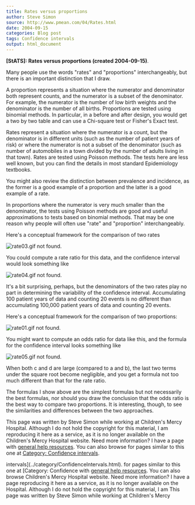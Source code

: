 ```yaml
---
title: Rates versus proportions
author: Steve Simon
source: http://www.pmean.com/04/Rates.html
date: 2004-09-15
categories: Blog post
tags: Confidence intervals
output: html_document
---
```

**[StATS]: Rates versus proportions (created
2004-09-15)**.

Many people use the words "rates" and "proportions" interchangeably,
but there is an important distinction that I draw.

A proportion represents a situation where the numerator and denominator
both represent counts, and the numerator is a subset of the denominator.
For example, the numerator is the number of low birth weights and the
denominator is the number of all births. Proportions are tested using
binomial methods. In particular, in a before and after design, you would
get a two by two table and can use a Chi-square test or Fisher's Exact
test.

Rates represent a situation where the numerator is a count, but the
denominator is in different units (such as the number of patient years
of risk) or where the numerator is not a subset of the denominator (such
as number of automobiles in a town divided by the number of adults
living in that town). Rates are tested using Poisson methods. The tests
here are less well known, but you can find the details in most standard
Epidemiology textbooks.

You might also review the distinction between prevalence and incidence,
as the former is a good example of a proportion and the latter is a good
example of a rate.

In proportions where the numerator is very much smaller than the
denominator, the tests using Poisson methods are good and useful
approximations to tests based on binomial methods. That may be one
reason why people will often use "rate" and "proportion"
interchangeably.

Here's a conceptual framework for the comparison of two rates

![rate03.gif not found.](http://www.pmean.com/images/images/04/Rates01.png)

You could compute a rate ratio for this data, and the confidence
interval would look something like

![rate04.gif not found.](http://www.pmean.com/images/images/04/Rates02.png)

It's a bit surprising, perhaps, but the denominators of the two rates
play no part in determining the variability of the confidence interval.
Accumulating 100 patient years of data and counting 20 events is no
different than accumulating 100,000 patient years of data and counting
20 events.

Here's a conceptual framework for the comparison of two proportions:

![rate01.gif not found.](http://www.pmean.com/images/images/04/Rates03.png)

You might want to compute an odds ratio for data like this, and the
formula for the confidence interval looks something like

![rate05.gif not found.](http://www.pmean.com/images/images/04/Rates04.png)

When both c and d are large (compared to a and b), the last two terms
under the square root become negligible, and you get a formula not too
much different than that for the rate ratio.

The formulas I show above are the simplest formulas but not necessarily
the best formulas, nor should you draw the conclusion that the odds
ratio is the best way to compare two proportions. It is interesting,
though, to see the similarities and differences between the two
approaches.

This page was written by Steve Simon while working at Children's Mercy
Hospital. Although I do not hold the copyright for this material, I am
reproducing it here as a service, as it is no longer available on the
Children's Mercy Hospital website. Need more information? I have a page
with [general help resources](../GeneralHelp.html). You can also browse
for pages similar to this one at [Category: Confidence
intervals](../category/ConfidenceIntervals.html).
<!---More--->
intervals](../category/ConfidenceIntervals.html).
for pages similar to this one at [Category: Confidence
with [general help resources](../GeneralHelp.html). You can also browse
Children's Mercy Hospital website. Need more information? I have a page
reproducing it here as a service, as it is no longer available on the
Hospital. Although I do not hold the copyright for this material, I am
This page was written by Steve Simon while working at Children's Mercy

<!---Do not use
**[StATS]: Rates versus proportions (created
This page was written by Steve Simon while working at Children's Mercy
Hospital. Although I do not hold the copyright for this material, I am
reproducing it here as a service, as it is no longer available on the
Children's Mercy Hospital website. Need more information? I have a page
with [general help resources](../GeneralHelp.html). You can also browse
for pages similar to this one at [Category: Confidence
intervals](../category/ConfidenceIntervals.html).
--->

